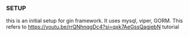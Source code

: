 ### SETUP

this is an initial setup for gin framework. It uses mysql, viper, GORM.
This refers to https://youtu.be/rrQNhnqgDc4?si=qxk7AeGssQagjebN tutorial